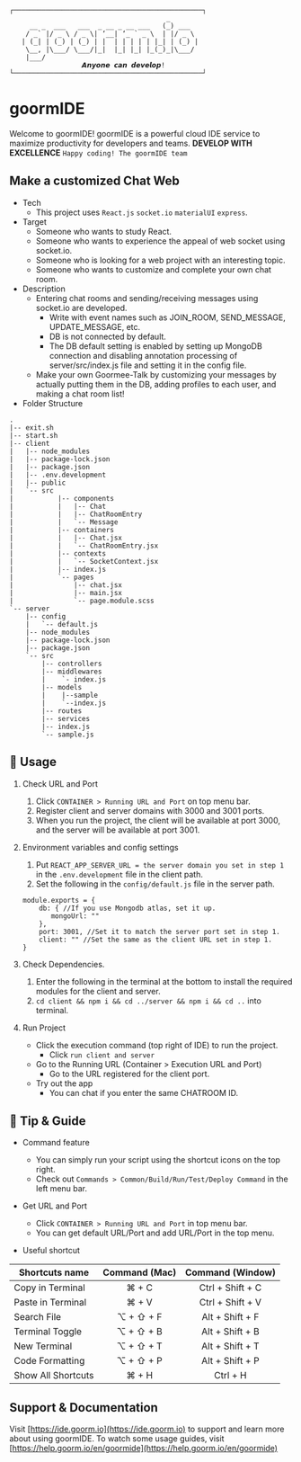 ```
┌───────────────────────────────────────────────┐
                                       _
     __ _  ___   ___  _ __ _ __ ___   (_) ___
    / _` |/ _ \ / _ \| ‘__| ‘_ ` _ \  | |/ _ \
   | (_| | (_) | (_) | |  | | | | | |_| | (_) |
    \__, |\___/ \___/|_|  |_| |_| |_(_)_|\___/
    |___/
			      𝘼𝙣𝙮𝙤𝙣𝙚 𝙘𝙖𝙣 𝙙𝙚𝙫𝙚𝙡𝙤𝙥!
└───────────────────────────────────────────────┘
```
# goormIDE
Welcome to goormIDE!
goormIDE is a powerful cloud IDE service to maximize productivity for developers and teams.
**DEVELOP WITH EXCELLENCE**
`Happy coding! The goormIDE team`

## Make a customized Chat Web
 * Tech
	* This project uses `React.js` `socket.io` `materialUI` `express`.
 * Target
    * Someone who wants to study React.
    * Someone who wants to experience the appeal of web socket using socket.io.
    * Someone who is looking for a web project with an interesting topic.
    * Someone who wants to customize and complete your own chat room.
 * Description
	* Entering chat rooms and sending/receiving messages using socket.io are developed.
        * Write with event names such as JOIN_ROOM, SEND_MESSAGE, UPDATE_MESSAGE, etc.
        * DB is not connected by default.
        * The DB default setting is enabled by setting up MongoDB connection and disabling annotation processing of server/src/index.js file and setting it in the config file.
    * Make your own Goormee-Talk by customizing your messages by actually putting them in the DB, adding profiles to each user, and making a chat room list!
 * Folder Structure
```
.
|-- exit.sh
|-- start.sh
|-- client
|   |-- node_modules
|   |-- package-lock.json
|   |-- package.json
|   |-- .env.development
|   |-- public
|   `-- src
|			|-- components
|			|   |-- Chat
|			|   |-- ChatRoomEntry
|			|   `-- Message
|			|-- containers
|			|   |-- Chat.jsx
|			|   `-- ChatRoomEntry.jsx
|			|-- contexts
|			|   `-- SocketContext.jsx
|			|-- index.js
|			`-- pages
|			    |-- chat.jsx
|			    |-- main.jsx
|			    `-- page.module.scss
`-- server
    |-- config
    |   `-- default.js
    |-- node_modules
    |-- package-lock.json
    |-- package.json
    `-- src
        |-- controllers
        |-- middlewares
        |    `- index.js
        |-- models
        |    |--sample
        |    `--index.js
        |-- routes
        |-- services
        |-- index.js
        `-- sample.js

```

## 🎨 Usage
1. Check URL and Port
   1. Click `CONTAINER > Running URL and Port` on top menu bar.
   2. Register client and server domains with 3000 and 3001 ports.
   3. When you run the project, the client will be available at port 3000, and the server will be available at port 3001.

2. Environment variables and config settings
    1. Put `REACT_APP_SERVER_URL = the server domain you set in step 1` in the `.env.development` file in the client path.
    2. Set the following in the `config/default.js` file in the server path.
    ```
    module.exports = {
        db: { //If you use Mongodb atlas, set it up.
           mongoUrl: ""
        },
        port: 3001, //Set it to match the server port set in step 1.
        client: "" //Set the same as the client URL set in step 1.
    }
    ```
3. Check Dependencies.
    1. Enter the following in the terminal at the bottom to install the required modules for the client and server.
    2. `cd client && npm i && cd ../server && npm i && cd ..` into terminal.
4. Run Project
   * Click the execution command (top right of IDE) to run the project.
       * Click `run client and server`
   * Go to the Running URL (Container > Execution URL and Port) 
       * Go to the URL registered for the client port.
   * Try out the app
       * You can chat if you enter the same CHATROOM ID.

## 🔧  Tip & Guide
* Command feature
	* You can simply run your script using the shortcut icons on the top right.
	* Check out `Commands > Common/Build/Run/Test/Deploy Command` in the left menu bar.
	
* Get URL and Port
	* Click `CONTAINER > Running URL and Port` in top menu bar.
	* You can get default URL/Port and add URL/Port in the top menu.
* Useful shortcut
	
| Shortcuts name     | Command (Mac) | Command (Window) |
| ------------------ | :-----------: | :--------------: |
| Copy in Terminal   | ⌘ + C         | Ctrl + Shift + C |
| Paste in Terminal  | ⌘ + V         | Ctrl + Shift + V |
| Search File        | ⌥ + ⇧ + F     | Alt + Shift + F  |
| Terminal Toggle    | ⌥ + ⇧ + B     | Alt + Shift + B  |
| New Terminal       | ⌥ + ⇧ + T     | Alt + Shift + T  |
| Code Formatting    | ⌥ + ⇧ + P     | Alt + Shift + P  |
| Show All Shortcuts | ⌘ + H         | Ctrl + H         |

## Support & Documentation
Visit [https://ide.goorm.io](https://ide.goorm.io) to support and learn more about using goormIDE.
To watch some usage guides, visit [https://help.goorm.io/en/goormide](https://help.goorm.io/en/goormide)